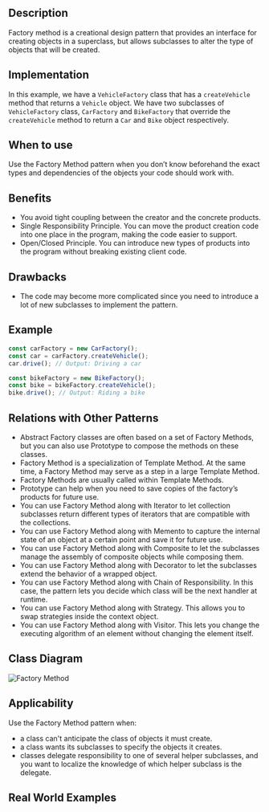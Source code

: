 ## Description
Factory method is a creational design pattern that provides an interface for creating objects in a superclass, but allows subclasses to alter the type of objects that will be created.

## Implementation
In this example, we have a `VehicleFactory` class that has a `createVehicle` method that returns a `Vehicle` object. We have two subclasses of `VehicleFactory` class, `CarFactory` and `BikeFactory` that override the `createVehicle` method to return a `Car` and `Bike` object respectively.

## When to use
Use the Factory Method pattern when you don’t know beforehand the exact types and dependencies of the objects your code should work with.

## Benefits
- You avoid tight coupling between the creator and the concrete products.
- Single Responsibility Principle. You can move the product creation code into one place in the program, making the code easier to support.
- Open/Closed Principle. You can introduce new types of products into the program without breaking existing client code.

## Drawbacks
- The code may become more complicated since you need to introduce a lot of new subclasses to implement the pattern.

## Example
```typescript
const carFactory = new CarFactory();
const car = carFactory.createVehicle();
car.drive(); // Output: Driving a car

const bikeFactory = new BikeFactory();
const bike = bikeFactory.createVehicle();
bike.drive(); // Output: Riding a bike
```

## Relations with Other Patterns
- Abstract Factory classes are often based on a set of Factory Methods, but you can also use Prototype to compose the methods on these classes.
- Factory Method is a specialization of Template Method. At the same time, a Factory Method may serve as a step in a large Template Method.
- Factory Methods are usually called within Template Methods.
- Prototype can help when you need to save copies of the factory’s products for future use.
- You can use Factory Method along with Iterator to let collection subclasses return different types of iterators that are compatible with the collections.
- You can use Factory Method along with Memento to capture the internal state of an object at a certain point and save it for future use.
- You can use Factory Method along with Composite to let the subclasses manage the assembly of composite objects while composing them.
- You can use Factory Method along with Decorator to let the subclasses extend the behavior of a wrapped object.
- You can use Factory Method along with Chain of Responsibility. In this case, the pattern lets you decide which class will be the next handler at runtime.
- You can use Factory Method along with Strategy. This allows you to swap strategies inside the context object.
- You can use Factory Method along with Visitor. This lets you change the executing algorithm of an element without changing the element itself.

## Class Diagram
![Factory Method](
https://stackoverflow.com/questions/53895044/clarifying-uml-class-diagram-of-factory-method-design-pattern)

## Applicability
Use the Factory Method pattern when:
- a class can't anticipate the class of objects it must create.
- a class wants its subclasses to specify the objects it creates.
- classes delegate responsibility to one of several helper subclasses, and you want to localize the knowledge of which helper subclass is the delegate.

## Real World Examples